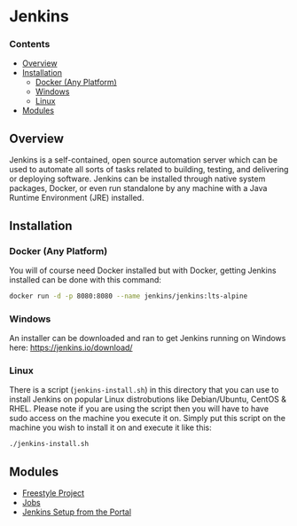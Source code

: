 # Jenkins
<!--TOC_START-->
### Contents
- [Overview](#overview)
- [Installation](#installation)
	- [Docker (Any Platform)](#docker-any-platform)
	- [Windows](#windows)
	- [Linux](#linux)
- [Modules](#modules)

<!--TOC_END-->
## Overview
Jenkins is a self-contained, open source automation server which can be used to automate all sorts of tasks related to building, testing, and delivering or deploying software.
Jenkins can be installed through native system packages, Docker, or even run standalone by any machine with a Java Runtime Environment (JRE) installed.

## Installation
### Docker (Any Platform)
You will of course need Docker installed but with Docker, getting Jenkins installed can be done with this command:
```bash
docker run -d -p 8080:8080 --name jenkins/jenkins:lts-alpine
```
### Windows
An installer can be downloaded and ran to get Jenkins running on Windows here: https://jenkins.io/download/
### Linux
There is a script (`jenkins-install.sh`) in this directory that you can use to install Jenkins on popular Linux distrobutions like Debian/Ubuntu, CentOS & RHEL.
Please note if you are using the script then you will have to have sudo access on the machine you execute it on.
Simply put this script on the machine you wish to install it on and execute it like this:
```bash
./jenkins-install.sh
```
<!--MODULES_START-->
## Modules
- [Freestyle Project](./modules/freestyle-project)
- [Jobs](./modules/jobs)
- [Jenkins Setup from the Portal](./modules/web-setup)
<!--MODULES_END-->
